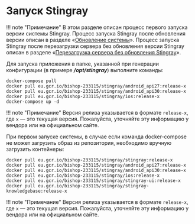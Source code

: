 # Запуск Stingray

!!! note "Примечание"
    В этом разделе описан процесс первого запуска версии системы Stingray. Процесс запуска Stingray после обновления версии описан в разделе «[Обновление системы](./obnovlenie_sistemy.md)». Процесс запуска Stingray после перезагрузки сервера без обновления версии Stingray описан в разделе «[Перезагрузка сервера без обновления Stingray](./perezagruzka_servera_bez_obnovleniya_stingray.md)».

Для запуска приложения в папке, указанной при генерации конфигурации (в примере ***/opt/stingray***) выполните команды:

    docker-compose pull
    docker pull eu.gcr.io/bishop-233115/stingray/android_api27:release-x
    docker pull eu.gcr.io/bishop-233115/stingray/android_api30:release-x
    docker pull eu.gcr.io/bishop-233115/stingray/ios:release-x
    docker-compose up -d

!!! note "Примечание"
    Версия релиза указывается в формате `release-x`, где `x` — это текущая версия. Пожалуйста, уточняйте эту информацию у вендора или на официальном сайте.

При первом запуске системы, в случае если команда docker-compose не может загрузить образ из репозитория, необходимо вручную загрузить контейнеры:

    docker pull eu.gcr.io/bishop-233115/stingray/stingray:release-x
    docker pull eu.gcr.io/bishop-233115/stingray/android_api27:release-x
    docker pull eu.gcr.io/bishop-233115/stingray/android_api30:release-x
    docker pull eu.gcr.io/bishop-233115/stingray/ios:release-x
    docker pull eu.gcr.io/bishop-233115/stingray/stingray-ui:release-x
    docker pull eu.gcr.io/bishop-233115/stingray/stingray-knowledgebase:release-x

!!! note "Примечание"
    Версия релиза указывается в формате `release-x`, где `x` — это текущая версия. Пожалуйста, уточняйте эту информацию у вендора или на официальном сайте.
